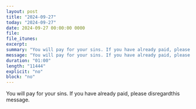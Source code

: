 ```yaml
---
layout: post
title: "2024-09-27"
today: "2024-09-27"
date: 2024-09-27 00:00:00 0000
file:
file_itunes:
excerpt:
summary: "You will pay for your sins. If you have already paid, please disregardthis message."
message: "You will pay for your sins. If you have already paid, please disregardthis message."
duration: "01:00"
length: "11444"
explicit: "no"
block: "no"
---
```

You will pay for your sins. If you have already paid, please disregardthis message.

